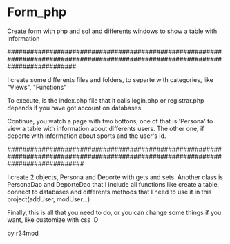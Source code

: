 # Form_php
Create form with php and sql and differents windows to show a table with information


##################################################################################################################################

 I create some differents files and folders, to separte with categories, like "Views", "Functions"
 
To execute, is the index.php file that it calls login.php or registrar.php depends if you have got account 
on databases.


Continue, you watch a page with two bottons, one of that is 'Persona' to view a table with information about differents users.
The other one, if deporte with information about sports and the user's id.


####################################################################################################################################

I create 2 objects, Persona and Deporte with gets and sets. Another class is PersonaDao and DeporteDao that I include all functions like
create a table, connect to databases and differents methods that I need to use it in this project(addUser, modUser...)


Finally, this is all that you need to do, or you can change some things if you want, like customize with css :D


by r34mod
